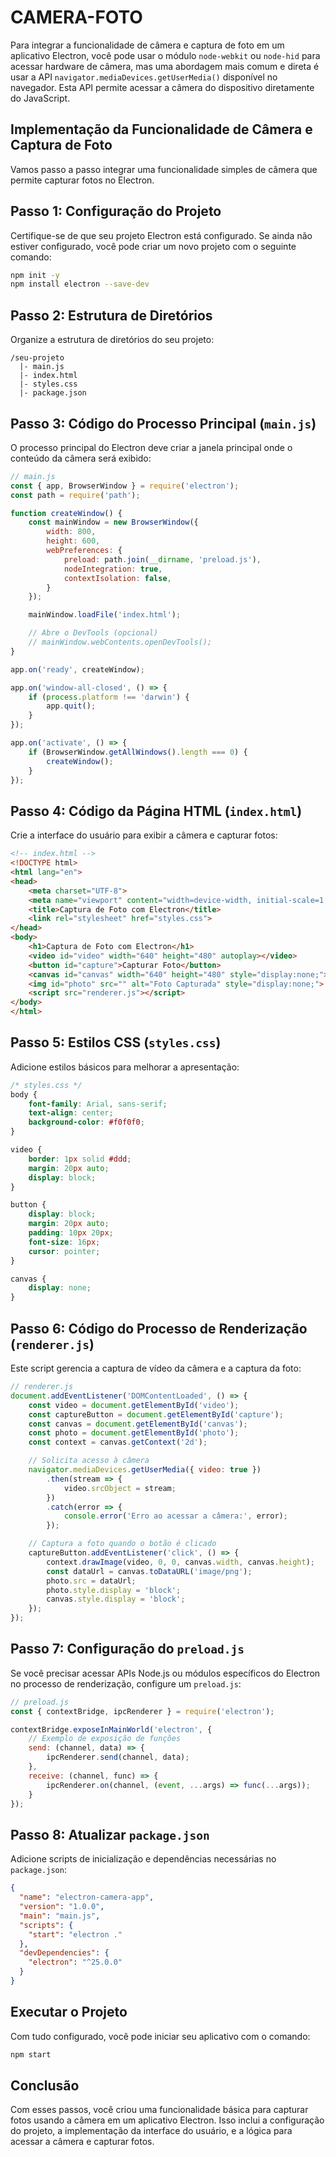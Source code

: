 # CAMERA-FOTO
Para integrar a funcionalidade de câmera e captura de foto em um aplicativo Electron, você pode usar o módulo `node-webkit` ou `node-hid` para acessar hardware de câmera, mas uma abordagem mais comum e direta é usar a API `navigator.mediaDevices.getUserMedia()` disponível no navegador. Esta API permite acessar a câmera do dispositivo diretamente do JavaScript.

## Implementação da Funcionalidade de Câmera e Captura de Foto
Vamos passo a passo integrar uma funcionalidade simples de câmera que permite capturar fotos no Electron.

## Passo 1: Configuração do Projeto
Certifique-se de que seu projeto Electron está configurado. Se ainda não estiver configurado, você pode criar um novo projeto com o seguinte comando:

```bash
npm init -y
npm install electron --save-dev
```

## Passo 2: Estrutura de Diretórios
Organize a estrutura de diretórios do seu projeto:

```
/seu-projeto
  |- main.js
  |- index.html
  |- styles.css
  |- package.json
```

## Passo 3: Código do Processo Principal (`main.js`)
O processo principal do Electron deve criar a janela principal onde o conteúdo da câmera será exibido:

```javascript
// main.js
const { app, BrowserWindow } = require('electron');
const path = require('path');

function createWindow() {
    const mainWindow = new BrowserWindow({
        width: 800,
        height: 600,
        webPreferences: {
            preload: path.join(__dirname, 'preload.js'),
            nodeIntegration: true,
            contextIsolation: false,
        }
    });

    mainWindow.loadFile('index.html');

    // Abre o DevTools (opcional)
    // mainWindow.webContents.openDevTools();
}

app.on('ready', createWindow);

app.on('window-all-closed', () => {
    if (process.platform !== 'darwin') {
        app.quit();
    }
});

app.on('activate', () => {
    if (BrowserWindow.getAllWindows().length === 0) {
        createWindow();
    }
});
```

## Passo 4: Código da Página HTML (`index.html`)
Crie a interface do usuário para exibir a câmera e capturar fotos:

```html
<!-- index.html -->
<!DOCTYPE html>
<html lang="en">
<head>
    <meta charset="UTF-8">
    <meta name="viewport" content="width=device-width, initial-scale=1.0">
    <title>Captura de Foto com Electron</title>
    <link rel="stylesheet" href="styles.css">
</head>
<body>
    <h1>Captura de Foto com Electron</h1>
    <video id="video" width="640" height="480" autoplay></video>
    <button id="capture">Capturar Foto</button>
    <canvas id="canvas" width="640" height="480" style="display:none;"></canvas>
    <img id="photo" src="" alt="Foto Capturada" style="display:none;">
    <script src="renderer.js"></script>
</body>
</html>
```

## Passo 5: Estilos CSS (`styles.css`)
Adicione estilos básicos para melhorar a apresentação:

```css
/* styles.css */
body {
    font-family: Arial, sans-serif;
    text-align: center;
    background-color: #f0f0f0;
}

video {
    border: 1px solid #ddd;
    margin: 20px auto;
    display: block;
}

button {
    display: block;
    margin: 20px auto;
    padding: 10px 20px;
    font-size: 16px;
    cursor: pointer;
}

canvas {
    display: none;
}
```

## Passo 6: Código do Processo de Renderização (`renderer.js`)
Este script gerencia a captura de vídeo da câmera e a captura da foto:

```javascript
// renderer.js
document.addEventListener('DOMContentLoaded', () => {
    const video = document.getElementById('video');
    const captureButton = document.getElementById('capture');
    const canvas = document.getElementById('canvas');
    const photo = document.getElementById('photo');
    const context = canvas.getContext('2d');

    // Solicita acesso à câmera
    navigator.mediaDevices.getUserMedia({ video: true })
        .then(stream => {
            video.srcObject = stream;
        })
        .catch(error => {
            console.error('Erro ao acessar a câmera:', error);
        });

    // Captura a foto quando o botão é clicado
    captureButton.addEventListener('click', () => {
        context.drawImage(video, 0, 0, canvas.width, canvas.height);
        const dataUrl = canvas.toDataURL('image/png');
        photo.src = dataUrl;
        photo.style.display = 'block';
        canvas.style.display = 'block';
    });
});
```

## Passo 7: Configuração do `preload.js`
Se você precisar acessar APIs Node.js ou módulos específicos do Electron no processo de renderização, configure um `preload.js`:

```javascript
// preload.js
const { contextBridge, ipcRenderer } = require('electron');

contextBridge.exposeInMainWorld('electron', {
    // Exemplo de exposição de funções
    send: (channel, data) => {
        ipcRenderer.send(channel, data);
    },
    receive: (channel, func) => {
        ipcRenderer.on(channel, (event, ...args) => func(...args));
    }
});
```

## Passo 8: Atualizar `package.json`
Adicione scripts de inicialização e dependências necessárias no `package.json`:

```json
{
  "name": "electron-camera-app",
  "version": "1.0.0",
  "main": "main.js",
  "scripts": {
    "start": "electron ."
  },
  "devDependencies": {
    "electron": "^25.0.0"
  }
}
```

## Executar o Projeto
Com tudo configurado, você pode iniciar seu aplicativo com o comando:

```bash
npm start
```

## Conclusão
Com esses passos, você criou uma funcionalidade básica para capturar fotos usando a câmera em um aplicativo Electron. Isso inclui a configuração do projeto, a implementação da interface do usuário, e a lógica para acessar a câmera e capturar fotos. 
